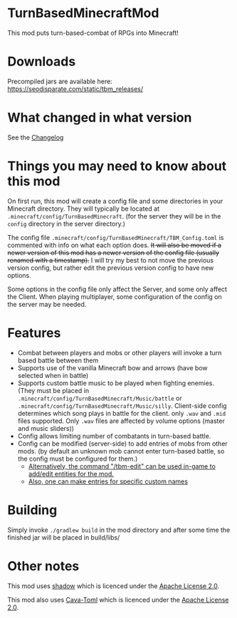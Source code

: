 # TurnBasedMinecraftMod

This mod puts turn-based-combat of RPGs into Minecraft!

# Downloads

Precompiled jars are available here:
https://seodisparate.com/static/tbm_releases/

# What changed in what version

See the [Changelog](https://github.com/Stephen-Seo/TurnBasedMinecraftMod/blob/master/Changelog.md)

# Things you may need to know about this mod

On first run, this mod will create a config file and some directories in your
Minecraft directory. They will typically be located at
`.minecraft/config/TurnBasedMinecraft`. (for the server they will be in the
`config` directory in the server directory.)

The config file `.minecraft/config/TurnBasedMinecraft/TBM_Config.toml` is commented
with info on what each option does. ~~It will also be moved if a newer version
of this mod has a newer version of the config file (usually renamed with a
timestamp).~~ I will try my best to not move the previous version config, but rather
edit the previous version config to have new options.

Some options in the config file only affect the Server, and some only affect the Client.
When playing multiplayer, some configuration of the config on the server may be needed.

# Features

- Combat between players and mobs or other players will invoke a turn based battle
between them
- Supports use of the vanilla Minecraft bow and arrows (have bow selected when
in battle)
- Supports custom battle music to be played when fighting enemies. (They must be
placed in `.minecraft/config/TurnBasedMinecraft/Music/battle` or
`.minecraft/config/TurnBasedMinecraft/Music/silly`. Client-side config determines
which song plays in battle for the client. only `.wav` and `.mid` files supported.
Only `.wav` files are affected by volume options (master and music sliders))
- Config allows limiting number of combatants in turn-based battle.
- Config can be modified (server-side) to add entries of mobs from other mods.
(by default an unknown mob cannot enter turn-based battle, so the config must be
configured for them.)
  - [Alternatively, the command "/tbm-edit" can be used in-game to add/edit
  entities for the mod.](https://www.youtube.com/watch?v=MK648OVHddE)
  - [Also, one can make entries for specific custom names](https://youtu.be/9lBETQFMd3A)

# Building

Simply invoke `./gradlew build` in the mod directory and after some time the
finished jar will be placed in build/libs/

# Other notes

This mod uses [shadow](https://github.com/johnrengelman/shadow) which is
licenced under the [Apache License 2.0](https://github.com/johnrengelman/shadow/blob/master/LICENSE).

This mod also uses [Cava-Toml](https://github.com/ConsenSys/cava/tree/master/toml)
which is licenced under the [Apache License 2.0](https://github.com/ConsenSys/cava/blob/master/LICENSE).
